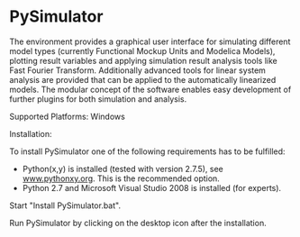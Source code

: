 PySimulator
===========

The environment provides a graphical user interface for simulating different
model types (currently Functional Mockup Units and Modelica Models), plotting
result variables and applying simulation result analysis tools like Fast Fourier
Transform. Additionally advanced tools for linear system analysis are provided
that can be applied to the automatically linearized models. The modular concept
of the software enables easy development of further plugins for both simulation
and analysis.

Supported Platforms: Windows

Installation:

To install PySimulator one of the following requirements has to be fulfilled:
 * Python(x,y) is installed (tested with version 2.7.5), see www.pythonxy.org. This is the recommended option.
 * Python 2.7 and Microsoft Visual Studio 2008 is installed (for experts).
 
Start "Install PySimulator.bat".

Run PySimulator by clicking on the desktop icon after the installation.
